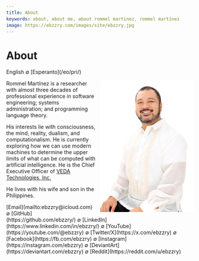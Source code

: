 ```yaml
---
title: About
keywords: about, about me, about rommel martinez, rommel martínez
image: https://ebzzry.com/images/site/ebzzry.jpg
---
```

About
=====

<div class="center">English ∅ [Esperanto](/eo/pri/)</div>

<div>
<img src="/images/site/ebzzry.jpg" style="float: right; width: 50%; margin: 0px 0px 0px 10px">

Rommel Martínez is a researcher with almost three decades of professional
experience in software engineering; systems administration; and programming
language theory.

His interests lie with consciousness, the mind, reality, dualism, and
computationalism. He is currently exploring how we can use modern machines to
determine the upper limits of what can be computed with artificial intelligence.
He is the Chief Executive Officer of [VEDA Technologies, Inc.](https://veda-tech.com)

He lives with his wife and son in the Philippines.
</div>

<div class="center">
[Email](mailto:ebzzry@icloud.com) ∅ [GitHub](https://github.com/ebzzry/) ∅ [LinkedIn](https://www.linkedin.com/in/ebzzry/) ∅ [YouTube](https://youtube.com/@ebzzry) ∅ [Twitter/X](https://x.com/ebzzry) ∅ [Facebook](https://fb.com/ebzzry) ∅ [Instagram](https://instagram.com/ebzzry) ∅ [DeviantArt](https://deviantart.com/ebzzry) ∅ [Reddit](https://reddit.com/u/ebzzry)<br>
</div>
